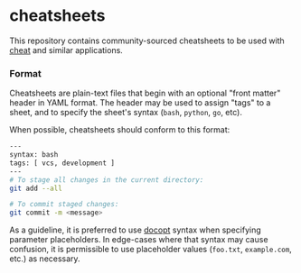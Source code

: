 cheatsheets
===========
This repository contains community-sourced cheatsheets to be used with
[cheat][] and similar applications.

### Format ###
Cheatsheets are plain-text files that begin with an optional "front matter"
header in YAML format. The header may be used to assign "tags" to a sheet, and
to specify the sheet's syntax (`bash`, `python`, `go`, etc).

When possible, cheatsheets should conform to this format:

```sh
---
syntax: bash
tags: [ vcs, development ]
---
# To stage all changes in the current directory:
git add --all

# To commit staged changes:
git commit -m <message>
```

As a guideline, it is preferred to use [docopt][] syntax when specifying
parameter placeholders. In edge-cases where that syntax may cause confusion, it
is permissible to use placeholder values (`foo.txt`, `example.com`, etc.) as
necessary.


[cheat]:  https://github.com/cheat/cheat
[docopt]: http://docopt.org
